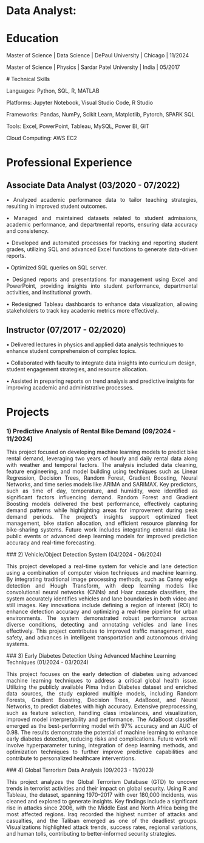 # Data Analyst:

# Education
<p align="justify">
Master of Science | Data Science | DePaul University | Chicago | 11/2024 
</p>
<p align="justify">
Master of Science | Physics | Sardar Patel University | India | 05/2017
</p>
# Technical Skills

Languages: Python, SQL, R, MATLAB

Platforms: Jupyter Notebook, Visual Studio Code, R Studio

Frameworks: Pandas, NumPy, Scikit Learn, Matplotlib, Pytorch, SPARK SQL 

Tools: Excel, PowerPoint, Tableau, MySQL, Power BI, GIT

Cloud Computing: AWS EC2

# Professional Experience

## Associate Data Analyst (03/2020 - 07/2022)
<p align="justify">
  • Analyzed academic performance data to tailor teaching strategies, resulting in improved student outcomes.
</p>
<p align="justify">
  • Managed and maintained datasets related to student admissions, academic performance, and departmental reports, ensuring data accuracy and consistency.
</p>
<p align="justify">
  • Developed and automated processes for tracking and reporting student grades, utilizing SQL and advanced Excel functions to generate data-driven reports.
</p>
<p align="justify">
  • Optimized SQL queries on SQL server.
</p>
<p align="justify">
  • Designed reports and presentations for management using Excel and PowerPoint, providing insights into student performance, departmental activities, and institutional growth.
</p>
<p align="justify">
  • Redesigned Tableau dashboards to enhance data visualization, allowing stakeholders to track key academic metrics more effectively.
</p>

## Instructor (07/2017 - 02/2020)

• Delivered lectures in physics and applied data analysis techniques to enhance student comprehension of complex topics.

• Collaborated with faculty to integrate data insights into curriculum design, student engagement strategies, and resource allocation.

• Assisted in preparing reports on trend analysis and predictive insights for improving academic and administrative processes.

# Projects

### 1) Predictive Analysis of Rental Bike Demand (09/2024 - 11/2024)
<p align="justify">
This project focused on developing machine learning models to predict bike rental demand, leveraging two years of hourly and daily rental data along with weather and temporal factors. The analysis included data cleaning, feature engineering, and model building using techniques such as Linear Regression, Decision Trees, Random Forest, Gradient Boosting, Neural Networks, and time series models like ARIMA and SARIMAX. Key predictors, such as time of day, temperature, and humidity, were identified as significant factors influencing demand. Random Forest and Gradient Boosting models delivered the best performance, effectively capturing demand patterns while highlighting areas for improvement during peak demand periods. The project’s insights support optimized fleet management, bike station allocation, and efficient resource planning for bike-sharing systems. Future work includes integrating external data like public events or advanced deep learning models for improved prediction accuracy and real-time forecasting.
</p>
### 2) Vehicle/Object Detection System (04/2024 - 06/2024)
<p align="justify">
This project developed a real-time system for vehicle and lane detection using a combination of computer vision techniques and machine learning. By integrating traditional image processing methods, such as Canny edge detection and Hough Transform, with deep learning models like convolutional neural networks (CNNs) and Haar cascade classifiers, the system accurately identifies vehicles and lane boundaries in both video and still images. Key innovations include defining a region of interest (ROI) to enhance detection accuracy and optimizing a real-time pipeline for urban environments. The system demonstrated robust performance across diverse conditions, detecting and annotating vehicles and lane lines effectively. This project contributes to improved traffic management, road safety, and advances in intelligent transportation and autonomous driving systems.
</p>
### 3) Early Diabetes Detection Using Advanced Machine Learning Techniques (01/2024 - 03/2024)
<p align="justify">
This project focuses on the early detection of diabetes using advanced machine learning techniques to address a critical global health issue. Utilizing the publicly available Pima Indian Diabetes dataset and enriched data sources, the study explored multiple models, including Random Forests, Gradient Boosting, Decision Trees, AdaBoost, and Neural Networks, to predict diabetes with high accuracy. Extensive preprocessing, such as feature selection, handling class imbalances, and visualization, improved model interpretability and performance. The AdaBoost classifier emerged as the best-performing model with 97% accuracy and an AUC of 0.98. The results demonstrate the potential of machine learning to enhance early diabetes detection, reducing risks and complications. Future work will involve hyperparameter tuning, integration of deep learning methods, and optimization techniques to further improve predictive capabilities and contribute to personalized healthcare interventions.
</p>
### 4) Global Terrorism Data Analysis (09/2023 - 11/2023)
<p align="justify">
This project analyzes the Global Terrorism Database (GTD) to uncover trends in terrorist activities and their impact on global security. Using R and Tableau, the dataset, spanning 1970–2017 with over 180,000 incidents, was cleaned and explored to generate insights. Key findings include a significant rise in attacks since 2006, with the Middle East and North Africa being the most affected regions. Iraq recorded the highest number of attacks and casualties, and the Taliban emerged as one of the deadliest groups. Visualizations highlighted attack trends, success rates, regional variations, and human tolls, contributing to better-informed security strategies.
</p>
